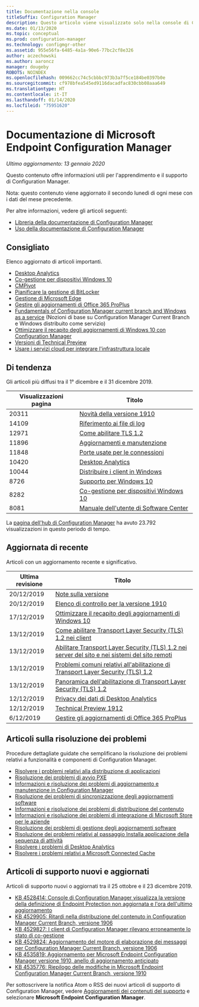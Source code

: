 ```yaml
---
title: Documentazione nella console
titleSuffix: Configuration Manager
description: Questo articolo viene visualizzato solo nella console di Configuration Manager.
ms.date: 01/13/2020
ms.topic: conceptual
ms.prod: configuration-manager
ms.technology: configmgr-other
ms.assetid: 955e56fa-6485-4a1a-90e6-77bc2cf8e326
author: aczechowski
ms.author: aaroncz
manager: dougeby
ROBOTS: NOINDEX
ms.openlocfilehash: 009662cc74c5cbbbc973b3a7f5ce184be0397b0e
ms.sourcegitcommit: cf978bfea545ed9116dacadfac830cbb08aaa649
ms.translationtype: HT
ms.contentlocale: it-IT
ms.lasthandoff: 01/14/2020
ms.locfileid: "75951620"
---
```

<!-- 
- Feature 1357546
- This page displays in-console, under the Community workspace, Documentation node. 
- Don't use any relative links; must be full https://docs.microsoft.com and language neutral
- Process: https://microsoft.sharepoint.com/teams/ConfigMgr/Documents/ContentPub/Data%20collection%20process%20for%20Feature%201357546%20In-console%20documentation.docx?web=1
-->

# <a name="microsoft-endpoint-configuration-manager-documentation"></a>Documentazione di Microsoft Endpoint Configuration Manager

*Ultimo aggiornamento: 13 gennaio 2020*

Questo contenuto offre informazioni utili per l'apprendimento e il supporto di Configuration Manager.

Nota: questo contenuto viene aggiornato il secondo lunedì di ogni mese con i dati del mese precedente.

Per altre informazioni, vedere gli articoli seguenti:

- [Libreria della documentazione di Configuration Manager](https://docs.microsoft.com/configmgr)  
- [Uso della documentazione di Configuration Manager](https://docs.microsoft.com/configmgr/core/understand/use-docs)

## <a name="recommended"></a>Consigliato

Elenco aggiornato di articoli importanti.

- [Desktop Analytics](https://docs.microsoft.com/configmgr/desktop-analytics/overview)
- [Co-gestione per dispositivi Windows 10](https://docs.microsoft.com/configmgr/comanage/overview)  
- [CMPivot](https://docs.microsoft.com/configmgr/core/servers/manage/cmpivot)  
- [Pianificare la gestione di BitLocker](https://docs.microsoft.com/configmgr/protect/plan-design/bitlocker-management)  
- [Gestione di Microsoft Edge](https://docs.microsoft.com/configmgr/apps/deploy-use/deploy-edge)  
- [Gestire gli aggiornamenti di Office 365 ProPlus](https://docs.microsoft.com/configmgr/sum/deploy-use/manage-office-365-proplus-updates)  
- [Fundamentals of Configuration Manager current branch and Windows as a service](https://docs.microsoft.com/configmgr/core/understand/configuration-manager-and-windows-as-service) (Nozioni di base su Configuration Manager Current Branch e Windows distribuito come servizio)
- [Ottimizzare il recapito degli aggiornamenti di Windows 10 con Configuration Manager](https://docs.microsoft.com/configmgr/sum/deploy-use/optimize-windows-10-update-delivery)
- [Versioni di Technical Preview](https://docs.microsoft.com/configmgr/core/get-started/technical-preview)
- [Usare i servizi cloud per integrare l'infrastruttura locale](https://docs.microsoft.com/configmgr/core/understand/use-cloud-services)

## <a name="trending"></a>Di tendenza

Gli articoli più diffusi tra il 1° dicembre e il 31 dicembre 2019.

| Visualizzazioni pagina | Titolo |
|------------|-------|
| 20311 | [Novità della versione 1910](https://docs.microsoft.com/configmgr/core/plan-design/changes/whats-new-in-version-1910) |
| 14109 | [Riferimento ai file di log](https://docs.microsoft.com/configmgr/core/plan-design/hierarchy/log-files) |
| 12971 | [Come abilitare TLS 1.2](https://docs.microsoft.com/configmgr/core/plan-design/security/enable-tls-1-2) |
| 11896 | [Aggiornamenti e manutenzione](https://docs.microsoft.com/configmgr/core/servers/manage/updates) |
| 11848 | [Porte usate per le connessioni](https://docs.microsoft.com/configmgr/core/plan-design/hierarchy/ports) |
| 10420 | [Desktop Analytics](https://docs.microsoft.com/configmgr/desktop-analytics/overview) |
| 10044 | [Distribuire i client in Windows](https://docs.microsoft.com/configmgr/core/clients/deploy/deploy-clients-to-windows-computers) |
| 8726 | [Supporto per Windows 10](https://docs.microsoft.com/configmgr/core/plan-design/configs/support-for-windows-10) |
| 8282 | [Co-gestione per dispositivi Windows 10](https://docs.microsoft.com/configmgr/comanage/overview) |
| 8081 | [Manuale dell'utente di Software Center](https://docs.microsoft.com/configmgr/core/understand/software-center) |

La [pagina dell'hub di Configuration Manager](https://docs.microsoft.com/configmgr/) ha avuto 23.792 visualizzazioni in questo periodo di tempo.

## <a name="recently-updated"></a>Aggiornata di recente

Articoli con un aggiornamento recente e significativo.

| Ultima revisione | Titolo |
|---------------|-------|
| 20/12/2019 | [Note sulla versione](https://docs.microsoft.com/configmgr/core/servers/deploy/install/release-notes) |
| 20/12/2019 | [Elenco di controllo per la versione 1910](https://docs.microsoft.com/configmgr/core/servers/manage/checklist-for-installing-update-1910) |
| 17/12/2019 | [Ottimizzare il recapito degli aggiornamenti di Windows 10](https://docs.microsoft.com/configmgr/sum/deploy-use/optimize-windows-10-update-delivery) |
| 13/12/2019 | [Come abilitare Transport Layer Security (TLS) 1.2 nei client](https://docs.microsoft.com/configmgr/core/plan-design/security/enable-tls-1-2-client) |
| 13/12/2019 | [Abilitare Transport Layer Security (TLS) 1.2 nei server del sito e nei sistemi del sito remoti](https://docs.microsoft.com/configmgr/core/plan-design/security/enable-tls-1-2-server) |
| 13/12/2019 | [Problemi comuni relativi all'abilitazione di Transport Layer Security (TLS) 1.2](https://docs.microsoft.com/configmgr/core/plan-design/security/enable-tls-1-2-troubleshoot) |
| 13/12/2019 | [Panoramica dell'abilitazione di Transport Layer Security (TLS) 1.2](https://docs.microsoft.com/configmgr/core/plan-design/security/enable-tls-1-2) |
| 12/12/2019 | [Privacy dei dati di Desktop Analytics](https://docs.microsoft.com/configmgr/desktop-analytics/privacy) |
| 12/12/2019 | [Technical Preview 1912](https://docs.microsoft.com/configmgr/core/get-started/2019/technical-preview-1912) |
| 6/12/2019 | [Gestire gli aggiornamenti di Office 365 ProPlus](https://docs.microsoft.com/configmgr/sum/deploy-use/manage-office-365-proplus-updates) |

## <a name="troubleshooting-articles"></a>Articoli sulla risoluzione dei problemi

Procedure dettagliate guidate che semplificano la risoluzione dei problemi relativi a funzionalità e componenti di Configuration Manager.

- [Risolvere i problemi relativi alla distribuzione di applicazioni](https://docs.microsoft.com/configmgr/apps/understand/app-deployment-technical-reference)
- [Risoluzione dei problemi di avvio PXE](https://support.microsoft.com/help/4468612)
- [Informazioni e risoluzione dei problemi di aggiornamento e manutenzione in Configuration Manager](https://support.microsoft.com/help/4490424)
- [Risoluzione dei problemi di sincronizzazione degli aggiornamenti software](https://support.microsoft.com/help/10059)
- [Informazioni e risoluzione dei problemi di distribuzione del contenuto](https://support.microsoft.com/help/4482728)
- [Informazioni e risoluzione dei problemi di integrazione di Microsoft Store per le aziende](https://docs.microsoft.com/configmgr/apps/deploy-use/troubleshoot-microsoft-store-for-business-integration)
- [Risoluzione dei problemi di gestione degli aggiornamenti software](https://support.microsoft.com/help/10680)
- [Risoluzione dei problemi relativi al passaggio Installa applicazione della sequenza di attività](https://support.microsoft.com/help/18408/)
- [Risolvere i problemi di Desktop Analytics](https://docs.microsoft.com/configmgr/desktop-analytics/troubleshooting)
- [Risolvere i problemi relativi a Microsoft Connected Cache](https://docs.microsoft.com/configmgr/core/servers/deploy/configure/troubleshoot-microsoft-connected-cache)

## <a name="new-and-updated-support-articles"></a>Articoli di supporto nuovi e aggiornati

Articoli di supporto nuovi o aggiornati tra il 25 ottobre e il 23 dicembre 2019.

- [KB 4528414: Console di Configuration Manager visualizza la versione della definizione di Endpoint Protection non aggiornata e l'ora dell'ultimo aggiornamento](https://support.microsoft.com/help/4528414/)
- [KB 4529905: Ritardi nella distribuzione del contenuto in Configuration Manager Current Branch, versione 1906](https://support.microsoft.com/help/4529905)
- [KB 4529827: I client di Configuration Manager rilevano erroneamente lo stato di co-gestione](https://support.microsoft.com/help/4529827)
- [KB 4529824: Aggiornamento del motore di elaborazione dei messaggi per Configuration Manager Current Branch, versione 1906](https://support.microsoft.com/help/4529824)
- [KB 4535819: Aggiornamento per Microsoft Endpoint Configuration Manager versione 1910, anello di aggiornamento anticipato](https://support.microsoft.com/help/4535819)
- [KB 4535776: Riepilogo delle modifiche in Microsoft Endpoint Configuration Manager Current Branch, versione 1910](https://support.microsoft.com/help/4535776)

Per sottoscrivere la notifica Atom o RSS dei nuovi articoli di supporto di Configuration Manager, vedere [Aggiornamenti dei contenuti del supporto](https://support.microsoft.com/help/4089498/) e selezionare **Microsoft Endpoint Configuration Manager**.  
